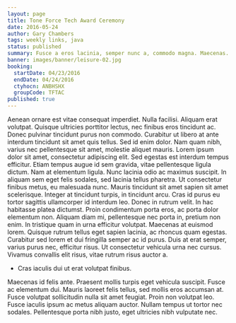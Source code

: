 ```yaml
---
layout: page
title: Tone Force Tech Award Ceremony
date: 2016-05-24
author: Gary Chambers
tags: weekly links, java
status: published
summary: Fusce a eros lacinia, semper nunc a, commodo magna. Maecenas.
banner: images/banner/leisure-02.jpg
booking:
  startDate: 04/23/2016
  endDate: 04/24/2016
  ctyhocn: ANBHSHX
  groupCode: TFTAC
published: true
---
```

Aenean ornare est vitae consequat imperdiet. Nulla facilisi. Aliquam erat volutpat. Quisque ultricies porttitor lectus, nec finibus eros tincidunt ac. Donec pulvinar tincidunt purus non commodo. Curabitur ut libero at ante interdum tincidunt sit amet quis tellus. Sed id enim dolor. Nam quam nibh, varius nec pellentesque sit amet, molestie aliquet mauris. Lorem ipsum dolor sit amet, consectetur adipiscing elit. Sed egestas est interdum tempus efficitur. Etiam tempus augue id sem gravida, vitae pellentesque ligula dictum. Nam at elementum ligula. Nunc lacinia odio ac maximus suscipit.
In aliquam sem eget felis sodales, sed lacinia tellus pharetra. Ut consectetur finibus metus, eu malesuada nunc. Mauris tincidunt sit amet sapien sit amet scelerisque. Integer at tincidunt turpis, in tincidunt arcu. Cras id purus eu tortor sagittis ullamcorper id interdum leo. Donec in rutrum velit. In hac habitasse platea dictumst. Proin condimentum porta eros, ac porta dolor elementum non. Aliquam diam mi, pellentesque nec porta in, pretium non enim. In tristique quam in urna efficitur volutpat. Maecenas at euismod lorem. Quisque rutrum tellus eget sapien lacinia, ac rhoncus quam egestas. Curabitur sed lorem et dui fringilla semper ac id purus. Duis at erat semper, varius purus nec, efficitur risus. Ut consectetur vehicula urna nec cursus. Vivamus convallis elit risus, vitae rutrum risus auctor a.

* Cras iaculis dui ut erat volutpat finibus.

Maecenas id felis ante. Praesent mollis turpis eget vehicula suscipit. Fusce ac elementum dui. Mauris laoreet felis tellus, sed mollis eros accumsan at. Fusce volutpat sollicitudin nulla sit amet feugiat. Proin non volutpat leo. Fusce iaculis ipsum ac metus aliquam auctor. Nullam tempus ut tortor nec sodales. Pellentesque porta nibh justo, eget ultricies nibh vulputate nec.
